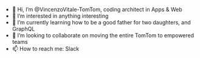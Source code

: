 - 👋 Hi, I’m @VincenzoVitale-TomTom, coding architect in Apps & Web
- 👀 I’m interested in anything interesting
- 🌱 I’m currently learning how to be a good father for two daughters, and GraphQL
- 💞️ I’m looking to collaborate on moving the entire TomTom to empowered teams
- 📫 How to reach me: Slack 

<!---
VincenzoVitale-TomTom/VincenzoVitale-TomTom is a ✨ special ✨ repository because its `README.md` (this file) appears on your GitHub profile.
You can click the Preview link to take a look at your changes.
--->
